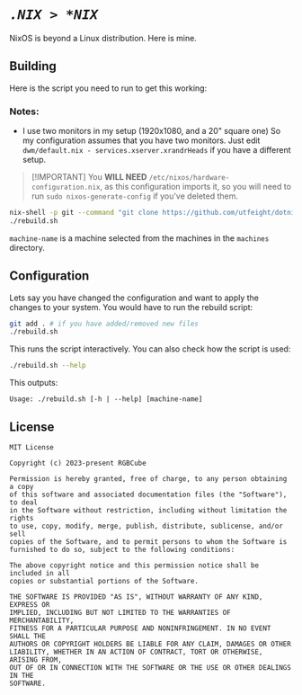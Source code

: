 # _**`.NIX > *NIX`**_

NixOS is beyond a Linux distribution. Here is mine.

## Building

Here is the script you need to run to get this working:

### Notes:

- I use two monitors in my setup (1920x1080, and a 20" square one) So my
  configuration assumes that you have two monitors. Just edit
  `dwm/default.nix - services.xserver.xrandrHeads` if you have a different
  setup.

> [!IMPORTANT] You **WILL NEED** `/etc/nixos/hardware-configuration.nix`, as
> this configuration imports it, so you will need to run
> `sudo nixos-generate-config` if you've deleted them.

```sh
nix-shell -p git --command "git clone https://github.com/utfeight/dotnix && cd dotnix"
./rebuild.sh
```

`machine-name` is a machine selected from the machines in the `machines`
directory.

## Configuration

Lets say you have changed the configuration and want to apply the changes to
your system. You would have to run the rebuild script:

```sh
git add . # if you have added/removed new files
./rebuild.sh
```

This runs the script interactively. You can also check how the script is used:

```sh
./rebuild.sh --help
```

This outputs:

```
Usage: ./rebuild.sh [-h | --help] [machine-name]
```

## License

```
MIT License

Copyright (c) 2023-present RGBCube

Permission is hereby granted, free of charge, to any person obtaining a copy
of this software and associated documentation files (the "Software"), to deal
in the Software without restriction, including without limitation the rights
to use, copy, modify, merge, publish, distribute, sublicense, and/or sell
copies of the Software, and to permit persons to whom the Software is
furnished to do so, subject to the following conditions:

The above copyright notice and this permission notice shall be included in all
copies or substantial portions of the Software.

THE SOFTWARE IS PROVIDED "AS IS", WITHOUT WARRANTY OF ANY KIND, EXPRESS OR
IMPLIED, INCLUDING BUT NOT LIMITED TO THE WARRANTIES OF MERCHANTABILITY,
FITNESS FOR A PARTICULAR PURPOSE AND NONINFRINGEMENT. IN NO EVENT SHALL THE
AUTHORS OR COPYRIGHT HOLDERS BE LIABLE FOR ANY CLAIM, DAMAGES OR OTHER
LIABILITY, WHETHER IN AN ACTION OF CONTRACT, TORT OR OTHERWISE, ARISING FROM,
OUT OF OR IN CONNECTION WITH THE SOFTWARE OR THE USE OR OTHER DEALINGS IN THE
SOFTWARE.
```
